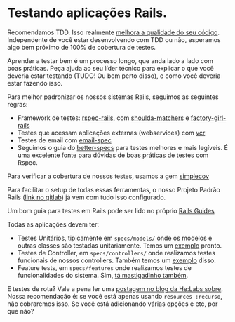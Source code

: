 # Testando aplicações Rails.

Recomendamos TDD. Isso realmente [melhora a qualidade do seu código](http://www.extremeprogramming.org/rules/testfirst.html).
Independente de você estar desenvolvendo com TDD ou não, esperamos algo bem próximo de 100% de cobertura de testes.

Aprender a testar bem é um processo longo, que anda lado a lado com boas práticas. Peça ajuda ao seu líder técnico para explicar o que você deveria estar testando (TUDO! Ou bem perto disso), e como você deveria estar fazendo isso.

Para melhor padronizar os nossos sistemas Rails, seguimos as seguintes regras:
* Framework de testes: [rspec-rails](https://github.com/rspec/rspec-rails), com [shoulda-matchers](https://github.com/thoughtbot/shoulda-matchers) e [factory-girl-rails](https://github.com/thoughtbot/factory_girl_rails)
* Testes que acessam aplicações externas (webservices) com [vcr](https://github.com/vcr/vcr)
* Testes de email com [email-spec](https://github.com/email-spec/email-spec)
* Seguimos o guia do [better-specs](http://betterspecs.org/) para testes melhores e mais legíveis. É uma excelente fonte para dúvidas de boas práticas de testes com Rspec.

Para verificar a cobertura de nossos testes, usamos a gem [simplecov](https://github.com/colszowka/simplecov)

Para facilitar o setup de todas essas ferramentas, o nosso Projeto Padrão Rails ([link no gitlab](https://sistemas.uff.br/sti/git/cds/projeto_padrao_rails)) já vem com tudo isso configurado.

Um bom guia para testes em Rails pode ser lido no próprio [Rails Guides](http://guides.rubyonrails.org/testing.html)

Todas as aplicações devem ter:
* Testes Unitários, tipicamente em `specs/models/` onde os modelos e outras classes são testadas unitariamente. Temos um [exemplo](/samples/model.rb) pronto. 
* Testes de Controller, em `specs/controllers/` onde realizamos testes funcionais de nossos controllers. Também temos um [exemplo](/samples/controller.rb) disso.
* Feature tests, em `specs/features` onde realizamos testes de funcionalidades do sistema. Sim, [tá mastigadinho também](http://guides.rubyonrails.org/testing.html).

E testes de rota? Vale a pena ler uma [postagem no blog da He:Labs sobre](http://helabs.com/blog/2014/03/18/routes-to-spec-or-not-to-spec-in-a-rails-app/).
Nossa recomendação é: se você está apenas usando `resources :recurso`, não cobraremos isso. Se você está adicionando várias opções e etc, por que não? 
